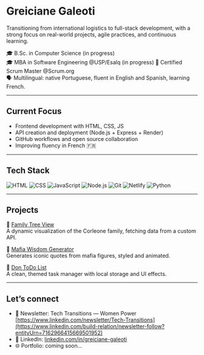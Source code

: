 # Greiciane Galeoti

Transitioning from international logistics to full-stack development, with a strong focus on real-world projects, agile practices, and continuous learning.

🎓 B.Sc. in Computer Science (in progress)  
🎓 MBA in Software Engineering @USP/Esalq (in progress)
📌 Certified Scrum Master @Scrum.org  
🗣️ Multilingual: native Portuguese, fluent in English and Spanish, learning French. 

---

## Current Focus

- Frontend development with HTML, CSS, JS  
- API creation and deployment (Node.js + Express + Render)  
- GitHub workflows and open source collaboration  
- Improving fluency in French 🇫🇷  

---

## Tech Stack

![HTML](https://img.shields.io/badge/HTML5-E34F26?style=flat-square&logo=html5&logoColor=white)
![CSS](https://img.shields.io/badge/CSS3-1572B6?style=flat-square&logo=css3&logoColor=white)
![JavaScript](https://img.shields.io/badge/JavaScript-F7DF1E?style=flat-square&logo=javascript&logoColor=black)
![Node.js](https://img.shields.io/badge/Node.js-339933?style=flat-square&logo=node.js&logoColor=white)
![Git](https://img.shields.io/badge/Git-F05032?style=flat-square&logo=git&logoColor=white)
![Netlify](https://img.shields.io/badge/Netlify-00C7B7?style=flat-square&logo=netlify&logoColor=white)
![Python](https://img.shields.io/badge/python-3670A0?style=for-the-badge&logo=python&logoColor=ffdd54)

---

## Projects

🔸 [Family Tree View](https://mafia-family-tree.netlify.app)  
A dynamic visualization of the Corleone family, fetching data from a custom API.

🔸 [Mafia Wisdom Generator](https://greicianegaleoti.github.io/mafia-wisdom-generator)  
Generates iconic quotes from mafia figures, styled and animated.

🔸 [Don ToDo List](https://greicianegaleoti.github.io/don-todolist)  
A clean, themed task manager with local storage and UI effects.

---

## Let’s connect
- 📩 Newsletter: Tech Transitions — Women Power  [https://www.linkedin.com/newsletter/Tech-Transitions](https://www.linkedin.com/build-relation/newsletter-follow?entityUrn=7162966415669501952)
- 💼 LinkedIn: [linkedin.com/in/greiciane-galeoti](https://www.linkedin.com/in/greiciane-galeoti/)
- 🌐 Portfolio: coming soon...
